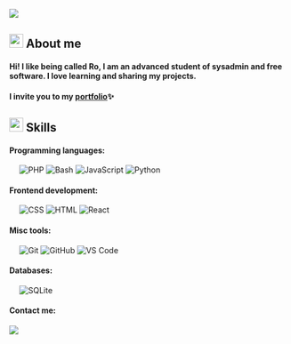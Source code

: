 <a><img src="https://readme-typing-svg.herokuapp.com?lines=Sysadmin+Student;Web+Developer;Freelancer;|%20AI%20Enthusiastic;Always%20learning%20new%20things&center=true&width=380&height=45">
	</a>
<h2><img src="https://user-images.githubusercontent.com/136781946/284683006-9c39f900-a2ed-4fb8-8a1e-9efd51e96f01.jpg" width ="25"> About me </h2>
<h4>Hi! I like being called Ro, I am an advanced student of sysadmin and free software. I love learning and sharing my projects.<h4/>
<h4>I invite you to my <a href="https://rociocarvajal.github.io/portfolio/" target="_blank">portfolio</a>✨<h4/>

## <img src="https://media2.giphy.com/media/QssGEmpkyEOhBCb7e1/giphy.gif?cid=ecf05e47a0n3gi1bfqntqmob8g9aid1oyj2wr3ds3mg700bl&rid=giphy.gif" width ="25"><b> Skills</b>
#### Programming languages:
&emsp;
![PHP](https://img.shields.io/badge/-PHP-000?&logo=PHP)
![Bash](https://img.shields.io/badge/-Bash-000?&logo=GNU-Bash)
![JavaScript](https://img.shields.io/badge/-JavaScript-000?&logo=JavaScript)
![Python](https://img.shields.io/badge/-Python-000?&logo=Python)
#### Frontend development:
&emsp;
![CSS](https://img.shields.io/badge/-CSS-000?&logo=CSS3)
![HTML](https://img.shields.io/badge/-HTML-000?&logo=HTML5)
![React](https://img.shields.io/badge/-React-000?&logo=React)
#### Misc tools:
&emsp;
![Git](https://img.shields.io/badge/-Git-000?&logo=Git)
![GitHub](https://img.shields.io/badge/-GitHub-000?&logo=GitHub)
![VS Code](https://img.shields.io/badge/-VS%20Code-000?&logo=Visual-Studio-Code)
#### Databases:
&emsp;
![SQLite](https://img.shields.io/badge/-SQLite-000?&logo=SQLite)


#### Contact me:

<a target="_blank" href="https://www.linkedin.com/in/rocio-carvajal-9983ab280/"><img src="https://img.shields.io/badge/-LinkedIn-0077B5?style=for-the-badge&logo=Linkedin&logoColor=white"></img></a>
